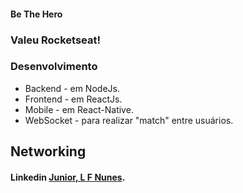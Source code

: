 #### Be The Hero

### Valeu Rocketseat!  

### Desenvolvimento

- Backend - em NodeJs.
- Frontend - em ReactJs.
- Mobile - em React-Native.
- WebSocket - para realizar "match" entre usuários.

## Networking

#### Linkedin <a href="https://www.linkedin.com/in/leonaldo-nunes-4a3132188" target="_blank">Junior, L F Nunes</a>.